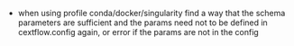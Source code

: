 - when using profile conda/docker/singularity find a way that the schema parameters are sufficient and
the params need not to be defined in cextflow.config again, or error if the params are not in the config